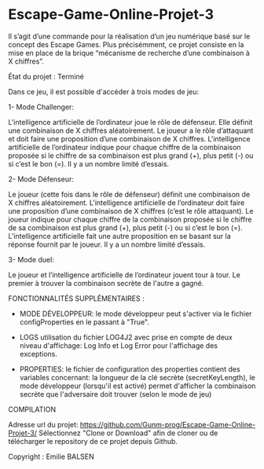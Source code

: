 

# Escape-Game-Online-Projet-3

Il s’agit d’une commande pour la réalisation d’un jeu numérique basé sur le concept des Escape Games.
Plus précisémment, ce projet consiste en la mise en place de la brique “mécanisme de recherche d’une combinaison à X chiffres”.

État du projet : Terminé

Dans ce jeu, il est possible d'accéder à trois modes de jeu:

1- Mode Challenger:

L'intelligence artificielle de l’ordinateur joue le rôle de défenseur. Elle définit une combinaison de X chiffres aléatoirement. Le joueur a le rôle d’attaquant et doit faire une proposition d’une combinaison de X chiffres. L'intelligence artificielle de l’ordinateur indique pour chaque chiffre de la combinaison proposée si le chiffre de sa combinaison est plus grand (+), plus petit (-) ou si c’est le bon (=). Il y a un nombre limité d’essais.

2- Mode Défenseur:

Le joueur (cette fois dans le rôle de défenseur) définit une combinaison de X chiffres aléatoirement. L'intelligence artificielle de l’ordinateur doit faire une proposition d’une combinaison de X chiffres (c’est le rôle attaquant). Le joueur indique pour chaque chiffre de la combinaison proposée si le chiffre de sa combinaison est plus grand (+), plus petit (-) ou si c’est le bon (=). L’intelligence artificielle fait une autre proposition en se basant sur la réponse fournit par le joueur. Il y a un nombre limité d’essais.

3- Mode duel:

Le joueur et l’intelligence artificielle de l’ordinateur jouent tour à tour. Le premier à trouver la combinaison secrète de l'autre a gagné.


FONCTIONNALITÉS SUPPLÉMENTAIRES :

- MODE DÉVELOPPEUR: le mode développeur peut s'activer via le fichier configProperties en le passant à "True".

- LOGS utilisation du fichier LOG4J2 avec prise en compte de deux niveau d'affichage: Log Info et Log Error pour l'affichage des exceptions.

- PROPERTIES: le fichier de configuration des properties contient des variables concernant: la longueur de la clé secrète (secretKeyLength), le mode développeur (lorsqu'il est activé) permet d'afficher la combinaison secrète que l'adversaire doit trouver (selon le mode de jeu)


COMPILATION

Adresse url du projet:
https://github.com/Gunm-prog/Escape-Game-Online-Projet-3/
Sélectionnez "Clone or Download" afin de cloner ou de télécharger le repository de ce projet depuis Github.


Copyright : Emilie BALSEN
